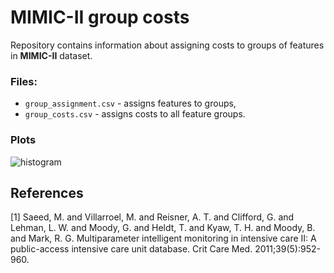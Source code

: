 # MIMIC-II group costs
Repository contains information about assigning costs to groups of features in **MIMIC-II** dataset.

### Files:
- `group_assignment.csv` - assigns features to groups,
- `group_costs.csv` - assigns costs to all feature groups.

### Plots
![histogram](https://user-images.githubusercontent.com/33804998/204847416-f33b77cd-25e8-470e-9804-35aed59dbe36.png)

## References
<a id="1">[1]</a> 
Saeed, M. and Villarroel, M. and Reisner, A. T. and Clifford, G. and Lehman, L. W. and Moody, G. and Heldt, T. and Kyaw, T. H. and Moody, B. and Mark, R. G. 
Multiparameter intelligent monitoring in intensive care II: A public-access intensive care unit database.
Crit Care Med. 2011;39(5):952-960.
